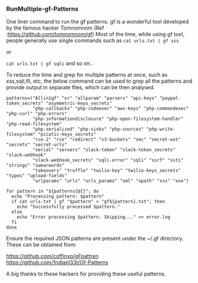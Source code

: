 ### RunMultiple-gf-Patterns
One liner command to run the gf patterns. gf is a wonderful tool developed by the famous hacker Tomnomnom (Ref :https://github.com/tomnomnom/gf)
Most of the time, while using gf tool, people generally use single commands such as 
`cat urls.txt | gf xss`

or

`cat urls.txt | gf sqli`  and so on..


To reduce the time and grep for multiple patterns at once, such as xss,sqli,lfi, etc, the below command can be used to grep all the patterns and provide output in separate files, which can be then analysed. 
```
patterns=("Allin1gf" "or" "allparam" "parsers" "api-keys" "paypal-token_secrets" "asymmetric-keys_secrets" 
          "php-callbacks" "php-codeexec" "aws-keys" "php-commandexec" "php-curl" "php-errors" 
          "php-informationdisclosure" "php-open-filesystem-handler" "php-read-filesystem" 
          "php-serialized" "php-sinks" "php-sources" "php-write-filesystem" "picatic-keys_secrets" 
          "rce-2" "rce" "redirect" "s3-buckets" "sec" "secret-ext" "secrets" "secret-urls" 
          "serial" "servers" "slack-token" "slack-token_secrets" "slack-webhook" 
          "slack-webhook_secrets" "sqli-error" "sqli" "ssrf" "ssti" "strings" "swearwords" 
          "takeovers" "truffle" "twilio-key" "twilio-keys_secrets" "typos" "upload-fields" 
          "urlparams" "urls" "urls_params" "xml" "xpath" "xss" "xxe")

for pattern in "${patterns[@]}"; do
  echo "Processing pattern: $pattern"
  if cat urls.txt | gf "$pattern" > "gf${pattern}.txt"; then
    echo "Successfully processed $pattern."
  else
    echo "Error processing $pattern. Skipping..." >> error.log
  fi
done

```

Ensure the required JSON patterns are present under the ~/.gf directory. These can be obtained from:

https://github.com/coffinxp/gFpattren  
https://github.com/1ndianl33t/Gf-Patterns  

A big thanks to these hackers for providing these useful patterns.
